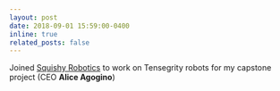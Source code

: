 ```yaml
---
layout: post
date: 2018-09-01 15:59:00-0400
inline: true
related_posts: false
---
```


Joined [Squishy Robotics](https://squishy-robotics.com/) to work on Tensegrity robots for my capstone project (CEO **Alice Agogino**)